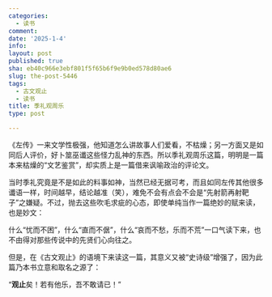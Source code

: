 ```yaml
---
categories:
  - 读书
comment: 
date: '2025-1-4'
info: 
layout: post
published: true
sha: eb40c966e3ebf801f5f65b6f9e9b0ed578d80ae6
slug: the-post-5446
tags:
  - 古文观止
  - 读书
title: 季礼观周乐
type: post

---
```

《左传》一来文学性极强，他知道怎么讲故事人们爱看，不枯燥；另一方面又是如同后人评价，好卜筮巫谶这些怪力乱神的东西。所以季礼观周乐这篇，明明是一篇本来枯燥的“文艺鉴赏”，却实质上是一篇借来讽喻政治的评论文。

当时季礼究竟是不是如此的料事如神，当然已经无据可考，而且如同左传其他很多谶语一样，时间越早，结论越准（笑），难免不会有点会不会是“先射箭再射靶子”之嫌疑。不过，抛去这些吹毛求疵的心态，即使单纯当作一篇绝妙的赋来读，也是妙文：

什么“忧而不困”，什么“直而不倨”，什么“哀而不愁，乐而不荒”一口气读下来，也不由得对那些传说中的先贤们心向往之。

但是，在《古文观止》的语境下来读这一篇，其意义又被“史诗级”增强了，因为此篇乃本书立意和取名之源了：

“**观止**矣！若有他乐，吾不敢请已！”